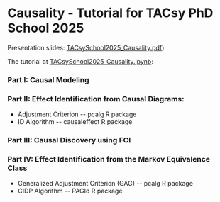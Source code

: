 # Causality - Tutorial for TACsy PhD School 2025

Presentation slides: [TACsySchool2025_Causality.pdf](https://github.com/adele/Causality-Tutorial/blob/main/TACsy%20PhD%20School%202025%20-%20Leipzig/TACsyPhDSchool2025Causality.pdf))

The tutorial at [TACsySchool2025_Causality.ipynb](https://colab.research.google.com/github/adele/Causality-Tutorial/blob/main/TACsy%20PhD%20School%202025%20-%20Leipzig/CausalityTutorial.ipynb):

### Part I: Causal Modeling

### Part II: Effect Identification from Causal Diagrams:
-   Adjustment Criterion -- pcalg R package
-   ID Algorithm -- causaleffect R package

### Part III: Causal Discovery using FCI

### Part IV: Effect Identification from the Markov Equivalence Class
-   Generalized Adjustment Criterion (GAG) -- pcalg R package
-   CIDP Algorithm -- PAGId R package
